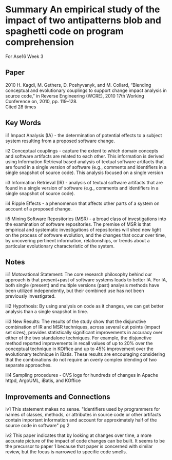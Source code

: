 #  Summary An empirical study of the impact of two antipatterns blob and spaghetti code on program comprehension
For Ase16 Week 3

## Paper

2010  H. Kagdi, M. Gethers, D. Poshyvanyk, and M. Collard, “Blending conceptual and evolutionary couplings to support change impact analysis in source code,” in Reverse Engineering (WCRE), 2010 17th Working Conference on, 2010, pp. 119–128.  
Cited 28 times

## Key Words
 
ii1 Impact Analysis (IA) - the determination of potential effects to a subject system resulting from a proposed software change.

ii2 Conceptual couplings - capture the extent to which domain concepts and software artifacts are related to each other. This information is derived using Information Retrieval based analysis of textual software artifacts that are found in a single version of software (e.g., comments and identifiers in a single snapshot of source code). This analysis focused on a single version

ii3 Information Retrieval (IR) - analysis of textual software artifacts that are found in a single version of software (e.g., comments and identifiers in a single snapshot of source code).

ii4 Ripple Effects - a phenomenon that affects other parts of a system on account of a proposed change.

ii5 Mining Software Repositories (MSR) - a broad class of investigations into the examination of software repositories.  The premise of MSR is that empirical and systematic investigations of repositories will shed new light on the process of software evolution, and the changes that occur over time, by uncovering pertinent information, relationships, or trends about a particular evolutionary characteristic of the system.

## Notes

iii1 Motovational Statement: The core research philosophy behind our approach is that present+past of software systems leads to better IA. For IA, both single (present) and multiple versions (past) analysis methods have been utilized independently, but their combined use has not been previously investigated.

iii2 Hypothosis:  By using analysis on code as it changes, we can get better analysis than a single snapshot in time.

iii3 New Results:  The results of the study show that the disjunctive combination of IR and MSR techniques, across several cut points (impact set sizes), provides statistically significant improvements in accuracy over either of the two standalone techniques. For example, the disjunctive method reported improvements in recall values of up to 20% over the conceptual technique in KOffice and up to 45% improvement over the evolutionary technique in iBatis. These results are encouraging considering that the combinations do not require an overly complex blending of two separate approaches.

iii4 Sampling procedures - CVS logs for hundreds of changes in Apache httpd, ArgoUML, iBatis, and KOffice


## Improvements and Connections

iv1 This statement makes no sense.  "Identifiers used by programmers for names of classes, methods, or attributes in source code or other artifacts contain important information and account for approximately half of the source code in software"  pg 2

iv2  This paper indicates that by looking at changes over time, a more accurate picture of the impact of code changes can be built.  It seems to be the precursor to paper 1 because that paper is concerned with similar review, but the focus is narrowed to specific code smells.

